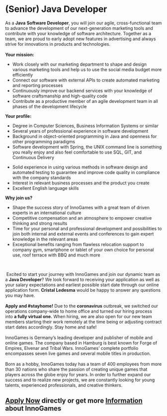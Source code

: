 <h1>(Senior) Java Developer</h1>
<p>As a&nbsp;<strong>Java</strong>&nbsp;<strong>Software Developer</strong>, you will join our agile, cross-functional team to advance the development of our next-generation marketing tools and contribute with your knowledge of software architecture. Together as a team, we are proud to early adopt new features in advertising and always strive for innovations in products and technologies.<strong><br /> <br /> Your mission:</strong></p><ul><li>Work closely with our marketing department to shape and design various marketing tools and help us to use the social media budget more efficiently</li><li>Connect our software with <span>external APIs</span>&nbsp;to create automated marketing<span> and reporting</span> processes</li><li>Continuously improve our backend services with your knowledge of software <span>craftsmanship</span> and high-quality code</li><li>Contribute as a productive member of an agile development team in all phases of the development lifecycle</li></ul><p><strong>Your profile:</strong></p><ul><li>Degree in Computer Sciences, Business Information Systems or similar</li><li>Several years of professional experience in software development</li><li>Background in object-oriented programming in Java and openness for <span>other</span> programming paradigms</li><li>Software development with Spring, the UNIX command line is something you really enjoy and also feel comfortable to use SQL, GIT, and Continuous Delivery</li></ul><p></p><ul><li>Solid experience in using various methods in software design and automated testing to guarantee and improve code quality in compliance with the company standards</li><li>Interest in relevant business processes and the product you create</li><li>Excellent English language skills</li></ul><p></p><p><strong>Why join us?</strong></p><ul><li>Shape the success story of InnoGames with a great team of driven experts in an international culture</li><li>Competitive compensation and an atmosphere to empower creative thinking and strong results</li><li>Time for your personal and professional development and possibilities to join both internal and external events and conferences to gain expert knowledge in the relevant areas&nbsp;</li><li>Exceptional benefits ranging from flawless relocation support to company gym, smartphone or tablet of your own choice for personal use, roof terrace with BBQ and much more</li></ul><p><strong>&nbsp;</strong></p><p>&nbsp;Excited to start your journey with InnoGames and join our dynamic team as a&nbsp;<b>Java Developer</b>? We look forward to receiving your application as well as your salary expectations and earliest possible start date through our online application form.&nbsp;<strong>Cristal Ledesma</strong>&nbsp;would be happy to answer any questions you may have.<br /><br /><strong>Apply and #stayhome!</strong>&nbsp;Due to the&nbsp;<strong>coronavirus</strong>&nbsp;outbreak, we switched our operations company-wide to home office and turned our hiring process into&nbsp;<strong>a fully virtual one.</strong>&nbsp;When hiring, we are also open for our new team members starting their work remotely at the time being or adjusting contract start dates accordingly. Stay home and safe!<br /><br />InnoGames is Germany&rsquo;s leading developer and publisher of mobile and online games. The company based in Hamburg is best known for Forge of Empires, Elvenar and Tribal Wars. InnoGames&rsquo; complete portfolio encompasses seven live games and several mobile titles in production.<br /><br />Born as a hobby, InnoGames today has a team of 400 employees from more than 30 nations who share the passion of creating unique games that players across the globe enjoy for years. In order to further expand our success and to realize new projects, we are constantly looking for young talents, experienced professionals, and creative thinkers.</p><p><span></span></p>

<h2><a href="https://jobs.jobvite.com/careers/innogames/job//oVQJcfwq/apply?__jvst=Job+Board&__jvsd=github_jobs_repo">Apply Now</a> directly or get more <a href="https://www.innogames.com/career/detail/job/-senior-java-developer/?s=github_jobs_repo">Information</a> about InnoGames</h2>